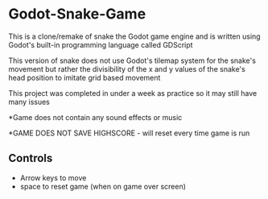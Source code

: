 # Godot-Snake-Game
This is a clone/remake of snake the Godot game engine and is written using Godot's built-in programming language called GDScript

This version of snake does not use Godot's tilemap system for the snake's movement but rather the divisibility of the x and y values of the snake's head position to imitate grid based movement

This project was completed in under a week as practice so it may still have many issues

*Game does not contain any sound effects or music

*GAME DOES NOT SAVE HIGHSCORE - will reset every time game is run

## Controls
- Arrow keys to move
- space to reset game (when on game over screen)
